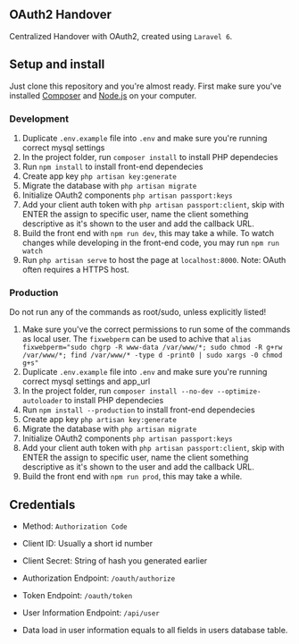 ## OAuth2 Handover
Centralized Handover with OAuth2, created using `Laravel 6`.

## Setup and install
Just clone this repository and you're almost ready. First make sure you've installed [Composer](https://getcomposer.org) and [Node.js](https://nodejs.org/en/) on your computer.

### Development

1. Duplicate `.env.example` file into `.env` and make sure you're running correct mysql settings
2. In the project folder, run `composer install` to install PHP dependecies
3. Run `npm install` to install front-end dependecies
4. Create app key `php artisan key:generate`
5. Migrate the database with `php artisan migrate`
6. Initialize OAuth2 components `php artisan passport:keys`
7. Add your client auth token with `php artisan passport:client`, skip with ENTER the assign to specific user, name the client something descriptive as it's shown to the user and add the callback URL.
8. Build the front end with `npm run dev`, this may take a while. To watch changes while developing in the front-end code, you may run `npm run watch`
9. Run `php artisan serve` to host the page at `localhost:8000`. Note: OAuth often requires a HTTPS host.


### Production

Do not run any of the commands as root/sudo, unless explicitly listed!

1. Make sure you've the correct permissions to run some of the commands as local user. The `fixwebperm` can be used to achive that `alias fixwebperm="sudo chgrp -R www-data /var/www/*; sudo chmod -R g+rw /var/www/*; find /var/www/* -type d -print0 | sudo xargs -0 chmod g+s"`
2. Duplicate `.env.example` file into `.env` and make sure you're running correct mysql settings and app_url
3. In the project folder, run `composer install --no-dev --optimize-autoloader` to install PHP dependecies
4. Run `npm install --production` to install front-end dependecies
5. Create app key `php artisan key:generate`
6. Migrate the database with `php artisan migrate`
7. Initialize OAuth2 components `php artisan passport:keys`
8. Add your client auth token with `php artisan passport:client`, skip with ENTER the assign to specific user, name the client something descriptive as it's shown to the user and add the callback URL.
9. Build the front end with `npm run prod`, this may take a while.


## Credentials

* Method: `Authorization Code`
* Client ID: Usually a short id number
* Client Secret: String of hash you generated earlier

* Authorization Endpoint: `/oauth/authorize`
* Token Endpoint: `/oauth/token`
* User Information Endpoint: `/api/user`

* Data load in user information equals to all fields in users database table.